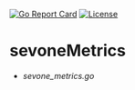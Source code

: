 [![Go Report Card](https://goreportcard.com/badge/github.com/arope28/sevoneMetrics)](https://goreportcard.com/report/github.com/arope28/sevoneMetrics) [![License](https://img.shields.io/github/license/arope28/sevoneMetrics.svg)](https://github.com/arope28/sevoneMetrics/LICENSE.md)
# sevoneMetrics

- *sevone_metrics.go* 
